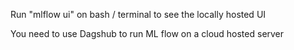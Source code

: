 Run "mlflow ui" on bash  / terminal to see the locally hosted UI

You need to use Dagshub to run ML flow on a cloud hosted server